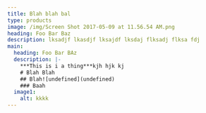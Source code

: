 ```yaml
---
title: Blah blah bal
type: products
image: /img/Screen Shot 2017-05-09 at 11.56.54 AM.png
heading: Foo Bar Baz
description: lksadjf lkasdjf lksajdf lksdaj flksadj flksa fdj
main:
  heading: Foo Bar BAz
  description: |-
    ***This is i a thing***kjh hjk kj 
    # Blah Blah
    ## Blah![undefined](undefined)
    ### Baah
  image1:
    alt: kkkk
---
```



